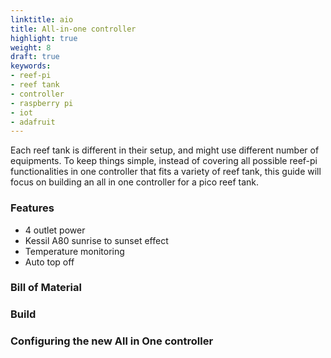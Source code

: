 ```yaml
---
linktitle: aio
title: All-in-one controller
highlight: true
weight: 8
draft: true
keywords:
- reef-pi
- reef tank
- controller
- raspberry pi
- iot
- adafruit
---
```


Each reef tank is different in their setup, and might use different number of equipments. To keep things simple, instead of covering all possible reef-pi functionalities in one controller that fits a variety of reef tank, this guide will focus on building an all in one controller for a pico reef tank.


### Features

- 4 outlet power
- Kessil A80 sunrise to sunset effect
- Temperature monitoring
- Auto top off

### Bill of Material

### Build

### Configuring the new All in One controller


